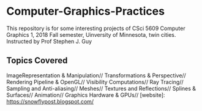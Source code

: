 # Computer-Graphics-Practices
This repository is for some interesting projects of CSci 5609 Computer Graphics 1, 2018 Fall semester, Uinversity of Minnesota, twin cities. Instructed by Prof Stephen J. Guy
## Topics Covered
ImageRepresentation & Manipulation//
Transformations & Perspective//
Rendering Pipeline & OpenGL//
Visibility Computations//
Ray Tracing//
Sampling and Anti-aliasing//
Meshes//
Textures and Reflections//
Splines & Surfaces//
Animation//
Graphics Hardware & GPUs//
[website]: https://snowflypost.blogspot.com/
